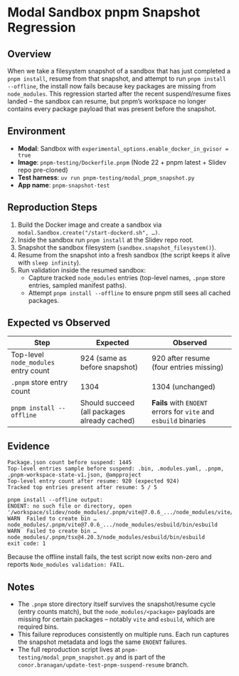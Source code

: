 # Modal Sandbox pnpm Snapshot Regression

## Overview

When we take a filesystem snapshot of a sandbox that has just completed a `pnpm install`, resume from that snapshot, and attempt to run `pnpm install --offline`, the install now fails because key packages are missing from `node_modules`. This regression started after the recent suspend/resume fixes landed – the sandbox can resume, but pnpm’s workspace no longer contains every package payload that was present before the snapshot.

## Environment

- **Modal**: Sandbox with `experimental_options.enable_docker_in_gvisor = true`
- **Image**: `pnpm-testing/Dockerfile.pnpm` (Node 22 + pnpm latest + Slidev repo pre-cloned)
- **Test harness**: `uv run pnpm-testing/modal_pnpm_snapshot.py`
- **App name**: `pnpm-snapshot-test`

## Reproduction Steps

1. Build the Docker image and create a sandbox via `modal.Sandbox.create("/start-dockerd.sh", …)`.
2. Inside the sandbox run `pnpm install` at the Slidev repo root.
3. Snapshot the sandbox filesystem (`sandbox.snapshot_filesystem()`).
4. Resume from the snapshot into a fresh sandbox (the script keeps it alive with `sleep infinity`).
5. Run validation inside the resumed sandbox:
   - Capture tracked `node_modules` entries (top-level names, `.pnpm` store entries, sampled manifest paths).
   - Attempt `pnpm install --offline` to ensure pnpm still sees all cached packages.

## Expected vs Observed

| Step | Expected | Observed |
| --- | --- | --- |
| Top-level `node_modules` entry count | 924 (same as before snapshot) | 920 after resume (four entries missing) |
| `.pnpm` store entry count | 1304 | 1304 (unchanged) |
| `pnpm install --offline` | Should succeed (all packages already cached) | **Fails** with `ENOENT` errors for `vite` and `esbuild` binaries |

## Evidence

```
Package.json count before suspend: 1445
Top-level entries sample before suspend: .bin, .modules.yaml, .pnpm, .pnpm-workspace-state-v1.json, @ampproject
Top-level entry count after resume: 920 (expected 924)
Tracked top entries present after resume: 5 / 5

pnpm install --offline output:
ENOENT: no such file or directory, open '/workspace/slidev/node_modules/.pnpm/vite@7.0.6_.../node_modules/vite/package.json'
WARN  Failed to create bin … node_modules/.pnpm/vite@7.0.6_.../node_modules/esbuild/bin/esbuild
WARN  Failed to create bin … node_modules/.pnpm/tsx@4.20.3/node_modules/esbuild/bin/esbuild
exit code: 1
```

Because the offline install fails, the test script now exits non-zero and reports `Node_modules validation: FAIL`.

## Notes

- The `.pnpm` store directory itself survives the snapshot/resume cycle (entry counts match), but the `node_modules/<package>` payloads are missing for certain packages – notably `vite` and `esbuild`, which are required bins.
- This failure reproduces consistently on multiple runs. Each run captures the snapshot metadata and logs the same `ENOENT` failures.
- The full reproduction script lives at `pnpm-testing/modal_pnpm_snapshot.py` and is part of the `conor.branagan/update-test-pnpm-suspend-resume` branch.
